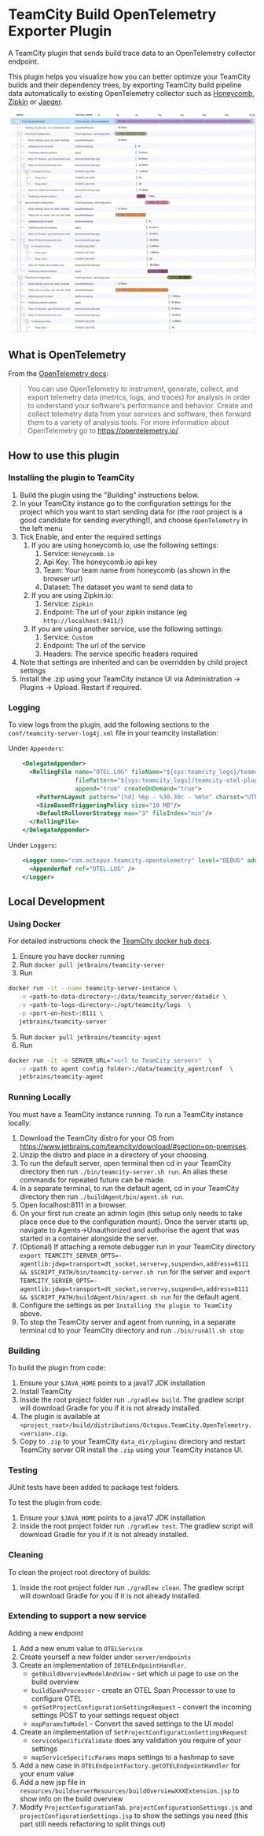 # TeamCity Build OpenTelemetry Exporter Plugin

A TeamCity plugin that sends build trace data to an OpenTelemetry collector endpoint.

This plugin helps you visualize how you can better optimize your TeamCity builds and their dependency trees, by exporting TeamCity build pipeline data automatically to existing OpenTelemetry collector such as [Honeycomb](https://www.honeycomb.io/), [Zipkin](https://zipkin.io/) or [Jaeger](https://www.jaegertracing.io).

![trace_image.png](trace_image.png)

## What is OpenTelemetry


From the [OpenTelemetry docs](https://opentelemetry.io/docs/):

> You can use OpenTelemetry to instrument, generate, collect, and export telemetry data (metrics, logs, and traces) for analysis in order to understand your software's performance and behavior. Create and collect telemetry data from your services and software, then forward them to a variety of analysis tools. For more information about OpenTelemetry go to https://opentelemetry.io/.

## How to use this plugin

### Installing the plugin to TeamCity

1. Build the plugin using the "Building" instructions below.
2. In your TeamCity instance go to the configuration settings for the project which you want to start sending data for (the root project is a good candidate for sending everything!), and choose `OpenTelemetry` in the left menu
3. Tick Enable, and enter the required settings
   1. If you are using honeycomb.io, use the following settings:
      1. Service: `Honeycomb.io`
      2. Api Key: The honeycomb.io api key
      2. Team: Your team name from honeycomb (as shown in the browser url)
      3. Dataset: The dataset you want to send data to
   2. If you are using Zipkin.io:
      1. Service: `Zipkin`
      2. Endpoint: The url of your zipkin instance (eg `http://localhost:9411/`)
   3. If you are using another service, use the following settings:
      1. Service: `Custom`
      2. Endpoint: The url of the service
      3. Headers: The service specific headers required
4. Note that settings are inherited and can be overridden by child project settings
5. Install the .zip using your TeamCity instance UI via Administration -> Plugins -> Upload. Restart if required.

### Logging

To view logs from the plugin, add the following sections to the `conf/teamcity-server-log4j.xml` file in your teamcity installation:

Under `Appenders`:
```xml
    <DelegateAppender>
      <RollingFile name="OTEL.LOG" fileName="${sys:teamcity_logs}/teamcity-otel-plugin.log"
                   filePattern="${sys:teamcity_logs}/teamcity-otel-plugin.log.%i"
                   append="true" createOnDemand="true">
        <PatternLayout pattern="[%d] %6p - %30.30c - %m%n" charset="UTF-8"/>
        <SizeBasedTriggeringPolicy size="10 MB"/>
        <DefaultRolloverStrategy max="3" fileIndex="min"/>
      </RollingFile>
    </DelegateAppender>
```

Under `Loggers`:
```xml
    <Logger name="com.octopus.teamcity.opentelemetry" level="DEBUG" additivity="false">
      <AppenderRef ref="OTEL.LOG" />
    </Logger>
```

## Local Development

### Using Docker

For detailed instructions check the [TeamCity docker hub docs](https://hub.docker.com/r/jetbrains/teamcity-server).

1. Ensure you have docker running
2. Run `docker pull jetbrains/teamcity-server`
3. Run 
```bash 
docker run -it --name teamcity-server-instance \
   -v <path-to-data-directory>:/data/teamcity_server/datadir \
   -v <path-to-logs-directory>:/opt/teamcity/logs  \
   -p <port-on-host>:8111 \
   jetbrains/teamcity-server
```
   
5. Run `docker pull jetbrains/teamcity-agent`
6. Run 
```bash 
docker run -it -e SERVER_URL="<url to TeamCity server>"  \
   -v <path to agent config folder>:/data/teamcity_agent/conf  \      
   jetbrains/teamcity-agent
 ```

### Running Locally

You must have a TeamCity instance running. To run a TeamCity instance locally:
1. Download the TeamCity distro for your OS from https://www.jetbrains.com/teamcity/download/#section=on-premises.
2. Unzip the distro and place in a directory of your choosing. 
3. To run the default server, open terminal then cd in your TeamCity directory then run `./bin/teamcity-server.sh run`. An alias these commands for repeated future can be made.
4. In a separate terminal, to run the default agent, cd in your TeamCity directory then run `./buildAgent/bin/agent.sh run`.
5. Open localhost:8111 in a browser.
6. On your first run create an admin login (this setup only needs to take place once due to the configuration mount). Once the server starts up, navigate to Agents->Unauthorized and authorise the agent that was started in a container alongside the server.
7. (Optional) If attaching a remote debugger run in your TeamCity directory `export TEAMCITY_SERVER_OPTS=-agentlib:jdwp=transport=dt_socket,server=y,suspend=n,address=8111 && $SCRIPT_PATH/bin/teamcity-server.sh run` for the server and `export TEAMCITY_SERVER_OPTS=-agentlib:jdwp=transport=dt_socket,server=y,suspend=n,address=8111 && $SCRIPT_PATH/buildAgent/bin/agent.sh run` for the default agent.
8. Configure the settings as per `Installing the plugin to TeamCity` above.
9. To stop the TeamCity server and agent from running, in a separate terminal cd to your TeamCity directory and run `./bin/runAll.sh stop`

### Building

To build the plugin from code:
1. Ensure your `$JAVA_HOME` points to a java17 JDK installation
2. Install TeamCity
3. Inside the root project folder run `./gradlew build`. The gradlew script will download Gradle for you if it is not already installed.
4. The plugin is available at `<project_root>/build/distributions/Octopus.TeamCity.OpenTelemetry.<version>.zip`.
5. Copy to `.zip` to your TeamCity `data_dir/plugins` directory and restart TeamCity server OR install the `.zip` using your TeamCity instance UI.

### Testing

JUnit tests have been added to package test folders.

To test the plugin from code:
1. Ensure your `$JAVA_HOME` points to a java17 JDK installation
2. Inside the root project folder run `./gradlew test`. The gradlew script will download Gradle for you if it is not already installed.

### Cleaning

To clean the project root directory of builds:
1. Inside the root project folder run `./gradlew clean`. The gradlew script will download Gradle for you if it is not already installed.

### Extending to support a new service

Adding a new endpoint
1. Add a new enum value to `OTELService`
2. Create yourself a new folder under `server/endpoints`
3. Create an implementation of `IOTELEndpointHandler`.
   - `getBuildOverviewModelAndView` - set which ui page to use on the build overview
   - `buildSpanProcessor` - create an OTEL Span Processor to use to configure OTEL
   - `getSetProjectConfigurationSettingsRequest` - convert the incoming settings POST to your settings request object
   - `mapParamsToModel` - Convert the saved settings to the UI model 
4. Create an implementation of `SetProjectConfigurationSettingsRequest`
   - `serviceSpecificValidate` does any validation you require of your settings
   - `mapServiceSpecificParams` maps settings to a hashmap to save
5. Add a new case in `OTELEndpointFactory.getOTELEndpointHandler` for your enum value
6. Add a new jsp file in `resources/buildserverResources/buildOverviewXXXExtension.jsp` to show info on the build overview
7. Modify `ProjectConfigurationTab`. `projectConfigurationSettings.js` and `projectConfigurationSettings.jsp` to show the settings you need (this part still needs refactoring to split things out)
